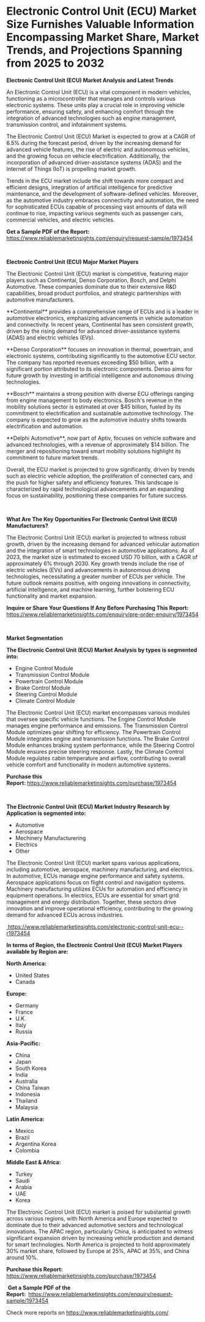 <p><h1>Electronic Control Unit (ECU) Market Size Furnishes Valuable Information Encompassing Market Share, Market Trends, and Projections Spanning from 2025 to 2032</h1></p><p><strong>Electronic Control Unit (ECU) Market Analysis and Latest Trends</strong></p>
<p><p>An Electronic Control Unit (ECU) is a vital component in modern vehicles, functioning as a microcontroller that manages and controls various electronic systems. These units play a crucial role in improving vehicle performance, ensuring safety, and enhancing comfort through the integration of advanced technologies such as engine management, transmission control, and infotainment systems. </p><p>The Electronic Control Unit (ECU) Market is expected to grow at a CAGR of 6.5% during the forecast period, driven by the increasing demand for advanced vehicle features, the rise of electric and autonomous vehicles, and the growing focus on vehicle electrification. Additionally, the incorporation of advanced driver-assistance systems (ADAS) and the Internet of Things (IoT) is propelling market growth. </p><p>Trends in the ECU market include the shift towards more compact and efficient designs, integration of artificial intelligence for predictive maintenance, and the development of software-defined vehicles. Moreover, as the automotive industry embraces connectivity and automation, the need for sophisticated ECUs capable of processing vast amounts of data will continue to rise, impacting various segments such as passenger cars, commercial vehicles, and electric vehicles.</p></p>
<p><strong>Get a Sample PDF of the Report:&nbsp;</strong> <a href="https://www.reliablemarketinsights.com/enquiry/request-sample/1973454?utm_campaign=2624&utm_medium=2&utm_source=Github&utm_content=ia&utm_term=31032025&utm_id=electronic-control-unit-ecu">https://www.reliablemarketinsights.com/enquiry/request-sample/1973454</a></p>
<p>&nbsp;</p>
<p><strong>Electronic Control Unit (ECU) Major Market Players</strong></p>
<p><p>The Electronic Control Unit (ECU) market is competitive, featuring major players such as Continental, Denso Corporation, Bosch, and Delphi Automotive. These companies dominate due to their extensive R&D capabilities, broad product portfolios, and strategic partnerships with automotive manufacturers.</p><p>**Continental** provides a comprehensive range of ECUs and is a leader in automotive electronics, emphasizing advancements in vehicle automation and connectivity. In recent years, Continental has seen consistent growth, driven by the rising demand for advanced driver-assistance systems (ADAS) and electric vehicles (EVs). </p><p>**Denso Corporation** focuses on innovation in thermal, powertrain, and electronic systems, contributing significantly to the automotive ECU sector. The company has reported revenues exceeding $50 billion, with a significant portion attributed to its electronic components. Denso aims for future growth by investing in artificial intelligence and autonomous driving technologies.</p><p>**Bosch** maintains a strong position with diverse ECU offerings ranging from engine management to body electronics. Bosch's revenue in the mobility solutions sector is estimated at over $45 billion, fueled by its commitment to electrification and sustainable automotive technology. The company is expected to grow as the automotive industry shifts towards electrification and automation.</p><p>**Delphi Automotive**, now part of Aptiv, focuses on vehicle software and advanced technologies, with a revenue of approximately $14 billion. The merger and repositioning toward smart mobility solutions highlight its commitment to future market trends.</p><p>Overall, the ECU market is projected to grow significantly, driven by trends such as electric vehicle adoption, the proliferation of connected cars, and the push for higher safety and efficiency features. This landscape is characterized by rapid technological advancements and an expanding focus on sustainability, positioning these companies for future success.</p></p>
<p>&nbsp;</p>
<p><strong>What Are The Key Opportunities For Electronic Control Unit (ECU) Manufacturers?</strong></p>
<p><p>The Electronic Control Unit (ECU) market is projected to witness robust growth, driven by the increasing demand for advanced vehicular automation and the integration of smart technologies in automotive applications. As of 2023, the market size is estimated to exceed USD 70 billion, with a CAGR of approximately 6% through 2030. Key growth trends include the rise of electric vehicles (EVs) and advancements in autonomous driving technologies, necessitating a greater number of ECUs per vehicle. The future outlook remains positive, with ongoing innovations in connectivity, artificial intelligence, and machine learning, further bolstering ECU functionality and market expansion.</p></p>
<p><strong>Inquire or Share Your Questions If Any Before Purchasing This Report:</strong> <a href="https://www.reliablemarketinsights.com/enquiry/pre-order-enquiry/1973454?utm_campaign=2624&utm_medium=2&utm_source=Github&utm_content=ia&utm_term=31032025&utm_id=electronic-control-unit-ecu">https://www.reliablemarketinsights.com/enquiry/pre-order-enquiry/1973454</a></p>
<p>&nbsp;</p>
<p><strong>Market Segmentation</strong></p>
<p><strong>The Electronic Control Unit (ECU) Market Analysis by types is segmented into:</strong></p>
<p><ul><li>Engine Control Module</li><li>Transmission Control Module</li><li>Powertrain Control Module</li><li>Brake Control Module</li><li>Steering Control Module</li><li>Climate Control Module</li></ul></p>
<p><p>The Electronic Control Unit (ECU) market encompasses various modules that oversee specific vehicle functions. The Engine Control Module manages engine performance and emissions. The Transmission Control Module optimizes gear shifting for efficiency. The Powertrain Control Module integrates engine and transmission functions. The Brake Control Module enhances braking system performance, while the Steering Control Module ensures precise steering response. Lastly, the Climate Control Module regulates cabin temperature and airflow, contributing to overall vehicle comfort and functionality in modern automotive systems.</p></p>
<p><strong>Purchase this Report:&nbsp;</strong><a href="https://www.reliablemarketinsights.com/purchase/1973454?utm_campaign=2624&utm_medium=2&utm_source=Github&utm_content=ia&utm_term=31032025&utm_id=electronic-control-unit-ecu">https://www.reliablemarketinsights.com/purchase/1973454</a></p>
<p>&nbsp;</p>
<p><strong>The Electronic Control Unit (ECU) Market Industry Research by Application is segmented into:</strong></p>
<p><ul><li>Automotive</li><li>Aerospace</li><li>Mechinery Manufacturering</li><li>Electrics</li><li>Other</li></ul></p>
<p><p>The Electronic Control Unit (ECU) market spans various applications, including automotive, aerospace, machinery manufacturing, and electrics. In automotive, ECUs manage engine performance and safety systems. Aerospace applications focus on flight control and navigation systems. Machinery manufacturing utilizes ECUs for automation and efficiency in equipment operations. In electrics, ECUs are essential for smart grid management and energy distribution. Together, these sectors drive innovation and improve operational efficiency, contributing to the growing demand for advanced ECUs across industries.</p></p>
<p><a href="https://www.reliablemarketinsights.com/electronic-control-unit-ecu--r1973454?utm_campaign=2624&utm_medium=2&utm_source=Github&utm_content=ia&utm_term=31032025&utm_id=electronic-control-unit-ecu">&nbsp;https://www.reliablemarketinsights.com/electronic-control-unit-ecu--r1973454</a></p>
<p><strong>In terms of Region, the Electronic Control Unit (ECU) Market Players available by Region are:</strong></p>
<p>
    <p> <strong> North America: </strong>
        <ul>
            <li>United States</li>
            <li>Canada</li>
        </ul>
        </p> 
    <p> <strong> Europe: </strong>
        <ul>
            <li>Germany</li>
            <li>France</li>
            <li>U.K.</li>
            <li>Italy</li>
            <li>Russia</li>
        </ul>
        </p> 
    <p> <strong> Asia-Pacific: </strong>
        <ul>
            <li>China</li>
            <li>Japan</li>
            <li>South Korea</li>
            <li>India</li>
            <li>Australia</li>
            <li>China Taiwan</li>
            <li>Indonesia</li>
            <li>Thailand</li>
            <li>Malaysia</li>
        </ul>
        </p> 
    <p> <strong> Latin America: </strong>
        <ul>
            <li>Mexico</li>
            <li>Brazil</li>
            <li>Argentina Korea</li>
            <li>Colombia</li>
        </ul>
        </p> 
    <p> <strong> Middle East & Africa: </strong>
        <ul>
            <li>Turkey</li>
            <li>Saudi</li>
            <li>Arabia</li>
            <li>UAE</li>
            <li>Korea</li>
        </ul>
    </p>
    </p>
<p><p>The Electronic Control Unit (ECU) market is poised for substantial growth across various regions, with North America and Europe expected to dominate due to their advanced automotive sectors and technological innovations. The APAC region, particularly China, is anticipated to witness significant expansion driven by increasing vehicle production and demand for smart technologies. North America is projected to hold approximately 30% market share, followed by Europe at 25%, APAC at 35%, and China around 10%.</p></p>
<p><strong>Purchase this Report: </strong><a href="https://www.reliablemarketinsights.com/purchase/1973454?utm_campaign=2624&utm_medium=2&utm_source=Github&utm_content=ia&utm_term=31032025&utm_id=electronic-control-unit-ecu">https://www.reliablemarketinsights.com/purchase/1973454</a></p>
<p>&nbsp;<strong>Get a Sample PDF of the Report:&nbsp;&nbsp;</strong><a href="https://www.reliablemarketinsights.com/enquiry/request-sample/1973454?utm_campaign=2624&utm_medium=2&utm_source=Github&utm_content=ia&utm_term=31032025&utm_id=electronic-control-unit-ecu">https://www.reliablemarketinsights.com/enquiry/request-sample/1973454</a></p>
<p><strong></strong></p>
<p>Check more reports on <a href="https://www.reliablemarketinsights.com/?utm_campaign=2624&utm_medium=2&utm_source=Github&utm_content=ia&utm_term=31032025&utm_id=electronic-control-unit-ecu">https://www.reliablemarketinsights.com/</a></p>